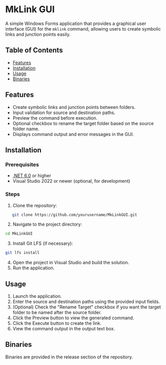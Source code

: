 # MkLink GUI

<!-- ![Project Logo](./path/to/logo.png)  Optional: Add a logo or image -->

A simple Windows Forms application that provides a graphical user interface (GUI) for the `mklink` command, allowing users to create symbolic links and junction points easily.

## Table of Contents

- [Features](#features)
- [Installation](#installation)
- [Usage](#usage)
- [Binaries](#binaries)


## Features

- Create symbolic links and junction points between folders.
- Input validation for source and destination paths.
- Preview the command before execution.
- Optional checkbox to rename the target folder based on the source folder name.
- Displays command output and error messages in the GUI.

## Installation

### Prerequisites

- [.NET 6.0](https://dotnet.microsoft.com/download/dotnet/6.0) or higher
- Visual Studio 2022 or newer (optional, for development)

### Steps

1. Clone the repository:
```bash
   git clone https://github.com/yourusername/MkLinkGUI.git
```
2. Navigate to the project directory:
```bash
cd MkLinkGUI
```
3. Install Git LFS (if necessary):
```bash
git lfs install
```
4. Open the project in Visual Studio and build the solution.
5. Run the application.

## Usage

1. Launch the application.
2. Enter the source and destination paths using the provided input fields.
3. (Optional) Check the "Rename Target" checkbox if you want the target folder to be named after the source folder.
4. Click the Preview button to view the generated command.
5. Click the Execute button to create the link.
6. View the command output in the output text box.

## Binaries

Binaries are provided in the release section of the repository.